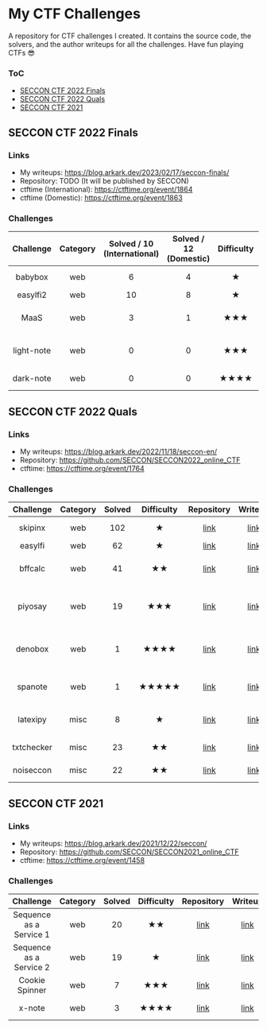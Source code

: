 # My CTF Challenges

A repository for CTF challenges I created. It contains the source code, the solvers, and the author writeups for all the challenges. Have fun playing CTFs :sunglasses:

### ToC

- [SECCON CTF 2022 Finals](#seccon-ctf-2022-finals)
- [SECCON CTF 2022 Quals](#seccon-ctf-2022-quals)
- [SECCON CTF 2021](#seccon-ctf-2021)

## SECCON CTF 2022 Finals

### Links

- My writeups: https://blog.arkark.dev/2023/02/17/seccon-finals/
- Repository: TODO (It will be published by SECCON)
- ctftime (International): https://ctftime.org/event/1864
- ctftime (Domestic): https://ctftime.org/event/1863

### Challenges

|Challenge|Category|Solved / 10<br>(International)|Solved / 12<br>(Domestic)|Difficulty|Repository|Writeup|Keywords|
|:-:|:-:|:-:|:-:|:-:|:-:|:-:|:-:|
|babybox|web|6|4|★|[link](https://github.com/arkark/seccon-ctf-2022-finals-web/tree/main/web/babybox)|[link](https://blog.arkark.dev/2023/02/17/seccon-finals/#web-100-babybox)|prototype pollution|
|easylfi2|web|10|8|★|[link](https://github.com/arkark/seccon-ctf-2022-finals-web/tree/main/web/easylfi2)|[link](https://blog.arkark.dev/2023/02/17/seccon-finals/#web-200-easylfi2)|LFI, curl|
|MaaS|web|3|1|★★★|[link](https://github.com/arkark/seccon-ctf-2022-finals-web/tree/main/web/maas)|[link](https://blog.arkark.dev/2023/02/17/seccon-finals/#web-300-MaaS)|newline normalization, CSP bypass|
|light-note|web|0|0|★★★|[link](https://github.com/arkark/seccon-ctf-2022-finals-web/tree/main/web/light-note)|[link](https://blog.arkark.dev/2023/02/17/seccon-finals/#web-300-light-note)|DOM clobbering, Sanitizer API|
|dark-note|web|0|0|★★★★|[link](https://github.com/arkark/seccon-ctf-2022-finals-web/tree/main/web/dark-note)|[link](https://blog.arkark.dev/2023/02/17/seccon-finals/#web-500-dark-note)|time-based oracle|

## SECCON CTF 2022 Quals

### Links

- My writeups: https://blog.arkark.dev/2022/11/18/seccon-en/
- Repository: https://github.com/SECCON/SECCON2022_online_CTF
- ctftime: https://ctftime.org/event/1764

### Challenges

|Challenge|Category|Solved|Difficulty|Repository|Writeup|Keywords|
|:-:|:-:|:-:|:-:|:-:|:-:|:-:|
|skipinx|web|102|★|[link](https://github.com/SECCON/SECCON2022_online_CTF/tree/main/web/skipinx)|[link](https://blog.arkark.dev/2022/11/18/seccon-en/#web-skipinx)|query parser|
|easylfi|web|62|★|[link](https://github.com/SECCON/SECCON2022_online_CTF/tree/main/web/easylfi)|[link](https://blog.arkark.dev/2022/11/18/seccon-en/#web-easylfi)|LFI, curl|
|bffcalc|web|41|★★|[link](https://github.com/SECCON/SECCON2022_online_CTF/tree/main/web/bffcalc)|[link](https://blog.arkark.dev/2022/11/18/seccon-en/#web-bffcalc)|HTTP request splitting|
|piyosay|web|19|★★★|[link](https://github.com/SECCON/SECCON2022_online_CTF/tree/main/web/piyosay)|[link](https://blog.arkark.dev/2022/11/18/seccon-en/#web-piyosay)|Trusted Types, DOMPurify, RegExp|
|denobox|web|1|★★★★|[link](https://github.com/SECCON/SECCON2022_online_CTF/tree/main/web/denobox)|[link](https://blog.arkark.dev/2022/11/18/seccon-en/#web-denobox)|prototype pollution, import maps	|
|spanote|web|1|★★★★★|[link](https://github.com/SECCON/SECCON2022_online_CTF/tree/main/web/spanote)|[link](https://blog.arkark.dev/2022/11/18/seccon-en/#web-spanote)|Chrome, disk cache, bfcache|
|latexipy|misc|8|★|[link](https://github.com/SECCON/SECCON2022_online_CTF/tree/main/misc/latexipy)|[link](https://blog.arkark.dev/2022/11/18/seccon-en/#misc-latexipy)|pyjail, magic comment|
|txtchecker|misc|23|★★|[link](https://github.com/SECCON/SECCON2022_online_CTF/tree/main/misc/txtchecker)|[link](https://blog.arkark.dev/2022/11/18/seccon-en/#misc-txtchecker)|magic file, ReDoS|
|noiseccon|misc|22|★★|[link](https://github.com/SECCON/SECCON2022_online_CTF/tree/main/misc/noiseccon)|[link](https://blog.arkark.dev/2022/11/18/seccon-en/#misc-noiseccon)|Perlin noise|

## SECCON CTF 2021

### Links

- My writeups: https://blog.arkark.dev/2021/12/22/seccon/
- Repository: https://github.com/SECCON/SECCON2021_online_CTF
- ctftime: https://ctftime.org/event/1458

### Challenges

|Challenge|Category|Solved|Difficulty|Repository|Writeup|Keywords|
|:-:|:-:|:-:|:-:|:-:|:-:|:-:|
|Sequence as a Service 1|web|20|★★|[link](https://github.com/SECCON/SECCON2021_online_CTF/tree/main/web/sequence-as-a-service-1)|[link](https://blog.arkark.dev/2021/12/22/seccon/#Sequence-as-a-Service-1)|JavaScript sandbox|
|Sequence as a Service 2|web|19|★|[link](https://github.com/SECCON/SECCON2021_online_CTF/tree/main/web/sequence-as-a-service-2)|[link](https://blog.arkark.dev/2021/12/22/seccon/#Sequence-as-a-Service-2)|JavaScript sandbox|
|Cookie Spinner|web|7|★★★|[link](https://github.com/SECCON/SECCON2021_online_CTF/tree/main/web/cookie-spinner)|[link](https://blog.arkark.dev/2021/12/22/seccon/#Cookie-Spinner)|DOM clobbering|
|x-note|web|3|★★★★|[link](https://github.com/SECCON/SECCON2021_online_CTF/tree/main/web/x-note)|[link](https://blog.arkark.dev/2021/12/22/seccon/#x-note)|XS-Search|

